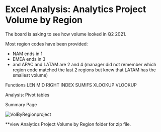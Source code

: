 # Excel Analysis: Analytics Project Volume by Region

The board is asking to see how volume looked in Q2 2021.

Most region codes have been provided: 
* NAM ends in 1 
* EMEA ends in 3 
* and APAC and LATAM are 2 and 4 (manager did not remember which region code matched the last 2 regions but knew that LATAM has the smallest volume)


Functions
LEN
MID
RIGHT
INDEX
SUMIFS
XLOOKUP
VLOOKUP

Analysis:
Pivot tables

Summary Page

![VolByRegionproject](https://github.com/LaneanL/Analytics-Excel-Project-Volume-by-Region/assets/132226337/1b70efc2-e53b-416b-9865-71103c4933bd)





**view Analytics Project Volume by Region folder for zip file.						
						
						
						
